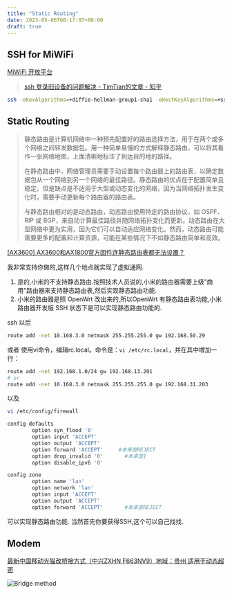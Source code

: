 ```yaml
---
title: "Static Routing"
date: 2023-05-06T00:17:07+08:00
draft: true
---
```


## SSH for MiWiFi

[MiWiFi 开放平台](http://miwifi.com/miwifi_open.html)

> [ssh 登录旧设备的问题解决 - TimTian的文章 - 知乎](https://zhuanlan.zhihu.com/p/30840210)

```sh
ssh -oKexAlgorithms=+diffie-hellman-group1-sha1 -oHostKeyAlgorithms=+ssh-dss -oCiphers=+3des-cbc root@your.local.ip.address
```

## Static Routing 

> 静态路由是计算机网络中一种预先配置好的路由选择方法，用于在两个或多个网络之间转发数据包。用一种简单易懂的方式解释静态路由，可以将其看作一张网络地图，上面清晰地标注了到达目的地的路径。
> 
> 在静态路由中，网络管理员需要手动设置每个路由器上的路由表，以确定数据包从一个网络到另一个网络的最佳路径。静态路由的优点在于配置简单且稳定，但是缺点是不适用于大型或动态变化的网络，因为当网络拓扑发生变化时，需要手动更新每个路由器的路由表。
> 
> 与静态路由相对的是动态路由，动态路由使用特定的路由协议，如 OSPF、RIP 或 BGP，来自动计算最佳路径并随网络拓扑变化而更新。动态路由在大型网络中更为实用，因为它们可以自动适应网络变化。然而，动态路由可能需要更多的配置和计算资源，可能在某些情况下不如静态路由简单和高效。

[[AX3600] AX3600和AX1800官方固件连静态路由表都无法设置？](https://www.right.com.cn/forum/thread-6601141-1-1.html)

我非常支持你做的,这样几个地点就实现了虚拟通网.

1. 是的,小米的不支持静态路由.按照技术人员说的,小米的路由器需要上级"商用"路由器来支持静态路由表,然后实现静态路由功能.
2. 小米的路由器是照 OpenWrt 改出来的,所以OpenWrt 有静态路由表功能,小米路由器开发版 SSH 状态下是可以实现静态路由功能的.

ssh 以后

```sh
route add -net 10.168.3.0 netmask 255.255.255.0 gw 192.168.50.29
```

或者
使用vi命令，编辑rc.local。命令是：`vi /etc/rc.local`，并在其中增加一行：

```sh
route add -net 192.168.1.0/24 gw 192.168.13.201
# or 
route add -net 10.168.3.0 netmask 255.255.255.0 gw 192.168.31.203
```

以及

```sh
vi /etc/config/firewall

config defaults
        option syn_flood '0'
        option input 'ACCEPT'
        option output 'ACCEPT'
        option forward 'ACCEPT'     #本来是REJECT
        option drop_invalid '0'       #本来是1
        option disable_ipv6 '0'

config zone
        option name 'lan'
        option network 'lan'
        option input 'ACCEPT'
        option output 'ACCEPT'
        option forward 'ACCEPT'       #本来是REJECT
```

可以实现静态路由功能.
当然首先你要获得SSH,这个可以自己找找.

## Modem

[最新中国移动光猫改桥接方式（中兴ZXHN F663NV9）地域：贵州 适用于动态超密](https://blog.csdn.net/jiguang5432/article/details/123935707)

![Bridge method](https://img-blog.csdnimg.cn/4280028d7c994ea788a483959b03aaf7.png?x-oss-process=image/watermark,type_d3F5LXplbmhlaQ,shadow_50,text_Q1NETiBAamlndWFuZzU0MzI=,size_20,color_FFFFFF,t_70,g_se,x_16)